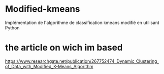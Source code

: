 # Modified-kmeans
Implémentation de l'algorithme de classification kmeans modifié en utilisant Python

# the article on wich im based
https://www.researchgate.net/publication/267752474_Dynamic_Clustering_of_Data_with_Modified_K-Means_Algorithm
